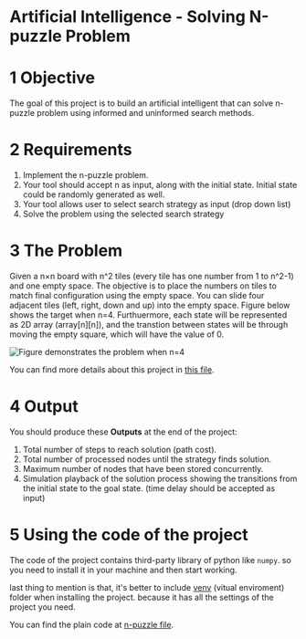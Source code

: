 # Artificial Intelligence - Solving N-puzzle Problem

# 1 Objective
The goal of this project is to build an artificial intelligent that can solve n-puzzle problem using informed and uninformed search methods.

# 2 Requirements
1. Implement the n-puzzle problem.
1. Your tool should accept n as input, along with the initial state. Initial state could be randomly generated as well.
1. Your tool allows user to select search strategy as input (drop down list)
1. Solve the problem using the selected search strategy

# 3 The Problem
Given a n×n board with n^2 tiles (every tile has one number from 1 to n^2-1) and one
empty space. The objective is to place the numbers on tiles to match final configuration
using the empty space. You can slide four adjacent tiles (left, right, down and up) into
the empty space. Figure below shows the target when n=4. Furthuermore, each state
will be represented as 2D array (array\[n]\[n]), and the transtion between states will be
through moving the empty square, which will have the value of 0. 

![Figure demonstrates the problem when n=4](https://algorithmsinsight.files.wordpress.com/2016/03/220px-15-puzzle-svg.png?w=730)

You can find more details about this project in [this file](/Report/Report.pdf).

# 4 Output
You should produce these **Outputs** at the end of the project:
1. Total number of steps to reach solution (path cost).
1. Total number of processed nodes until the strategy finds solution.
1. Maximum number of nodes that have been stored concurrently.
1. Simulation playback of the solution process showing the transitions from the initial state to the goal state. (time delay should be accepted as input)



# 5 Using the code of the project
The code of the project contains third-party library of python like `numpy`. so you need to install it in your machine and then start working.

last thing to mention is that, it's better to include [venv](/venv) (vitual enviroment) folder when installing the project. because it has all the settings of the project you need.

You can find the plain code at [n-puzzle file](n-puzzle.py).
